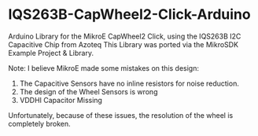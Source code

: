 # IQS263B-CapWheel2-Click-Arduino
Arduino Library for the MikroE CapWheel2 Click, using the IQS263B I2C Capacitive Chip from Azoteq
This Library was ported via the MikroSDK Example Project & Library.

Note: I believe MikroE made some mistakes on this design:

1. The Capacitive Sensors have no inline resistors for noise reduction.
2. The design of the Wheel Sensors is wrong
3. VDDHI Capacitor Missing

Unfortunately, because of these issues, the resolution of the wheel is completely broken.
